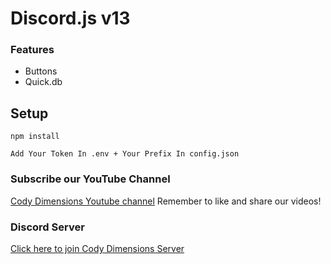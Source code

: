 # Discord.js v13
### Features
- Buttons
- Quick.db

## Setup
```
npm install
```
```
Add Your Token In .env + Your Prefix In config.json
```
### Subscribe our YouTube Channel
[Cody Dimensions Youtube channel](https://www.youtube.com/channel/UChCwEZuaY3fsYRLp5WZ3ZJg)
Remember to like and share our videos!

### Discord Server
[Click here to join Cody Dimensions Server](https://discord.gg/D8RPg7YSJv)

